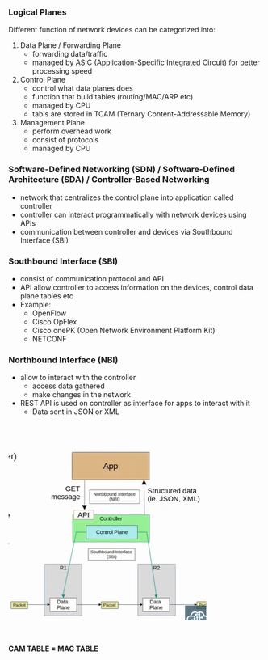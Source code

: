 ### Logical Planes
Different function of network devices can be categorized into:
1. Data Plane / Forwarding Plane
    - forwarding data/traffic
    - managed by ASIC (Application-Specific Integrated Circuit) for better processing speed
2. Control Plane
    - control what data planes does
    - function that build tables (routing/MAC/ARP etc)
    - managed by CPU
    - tabls are stored in TCAM (Ternary Content-Addressable Memory)
3. Management Plane
    - perform overhead work
    - consist of protocols
    - managed by CPU

### Software-Defined Networking (SDN) / Software-Defined Architecture (SDA) / Controller-Based Networking
- network that centralizes the control plane into application called controller
- controller can interact programmatically with network devices using APIs
- communication between controller and devices via Southbound Interface (SBI)

### Southbound Interface (SBI)
- consist of communication protocol and API
- API allow controller to access information on the devices, control data plane tables etc
- Example:
    - OpenFlow
    - Cisco OpFlex
    - Cisco onePK (Open Network Environment Platform Kit)
    - NETCONF

### Northbound Interface (NBI)
- allow to interact with the controller
    - access data gathered
    - make changes in the network 
- REST API is used on controller as interface for apps to interact with it
    - Data sent in JSON or XML

<br>

![SDN](Image/image-87.png)

<br>

**CAM TABLE = MAC TABLE**
